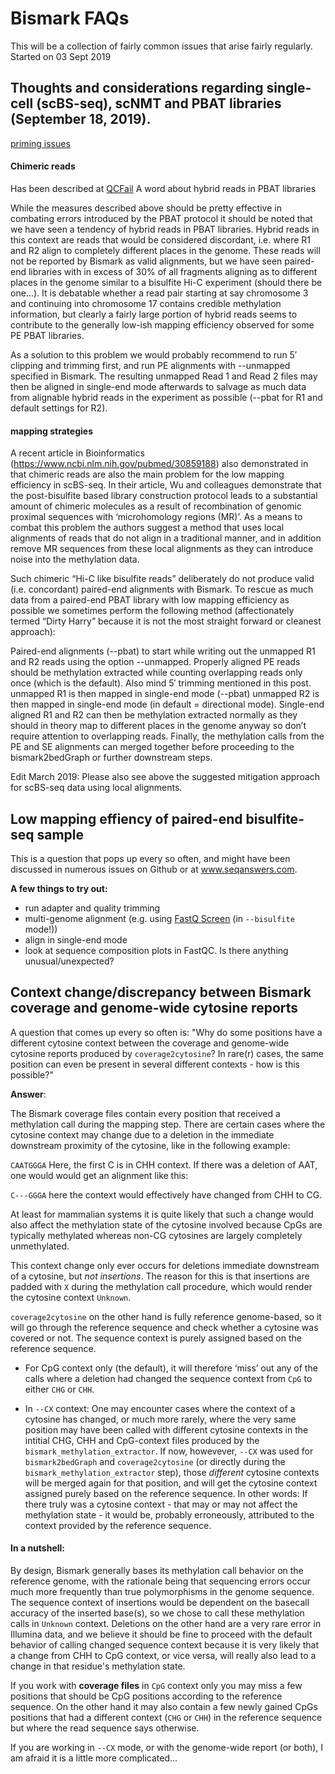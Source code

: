 # Bismark FAQs

This will be a collection of fairly common issues that arise fairly regularly. Started on 03 Sept 2019

## Thoughts and considerations regarding single-cell (scBS-seq), scNMT and PBAT libraries (September 18, 2019).


[priming issues](https://sequencing.qcfail.com/articles/mispriming-in-pbat-libraries-causes-methylation-bias-and-poor-mapping-efficiencies/)

#### Chimeric reads

Has been described at [QCFail](https://sequencing.qcfail.com/articles/pbat-libraries-may-generate-chimaeric-read-pairs/)
A word about hybrid reads in PBAT libraries

While the measures described above should be pretty effective in combating errors introduced by the PBAT protocol it should be noted that we have seen a tendency of hybrid reads in PBAT libraries. Hybrid reads in this context are reads that would be considered discordant, i.e. where R1 and R2 align to completely different places in the genome. These reads will not be reported by Bismark as valid alignments, but we have seen paired-end libraries with in excess of 30% of all fragments aligning as to different places in the genome similar to a bisulfite Hi-C experiment (should there be one…). It is debatable whether a read pair starting at say chromosome 3 and continuing into chromosome 17 contains credible methylation information, but clearly a fairly large portion of hybrid reads seems to contribute to the generally low-ish mapping efficiency observed for some PE PBAT libraries.

As a solution to this problem we would probably recommend to run 5′ clipping and trimming first, and run PE alignments with  --unmapped specified in Bismark. The resulting unmapped Read 1 and Read 2 files may then be aligned in single-end mode afterwards to salvage as much data from alignable hybrid reads in the experiment as possible (--pbat for R1 and default settings for R2).

#### mapping strategies

A recent article in Bioinformatics (https://www.ncbi.nlm.nih.gov/pubmed/30859188) also demonstrated in that chimeric reads are also the main problem for the low mapping efficiency in scBS-seq. In their article, Wu and colleagues demonstrate that the post-bisulfite based library construction protocol leads to a substantial amount of chimeric molecules as a result of recombination of genomic proximal sequences with ‘microhomology regions (MR)’. As a means to combat this problem the authors suggest a method that uses local alignments of reads that do not align in a traditional manner, and in addition remove MR sequences from these local alignments as they can introduce noise into the methylation data.


Such chimeric “Hi-C like bisulfite reads” deliberately do not produce valid (i.e. concordant) paired-end alignments with Bismark. To rescue as much data from a paired-end PBAT library with low mapping efficiency as possible we sometimes perform the following method (affectionately termed “Dirty Harry” because it is not the most straight forward or cleanest approach):

Paired-end alignments (--pbat) to start while writing out the unmapped R1 and R2 reads using the option --unmapped. Properly aligned PE reads should be methylation extracted while counting overlapping reads only once (which is the default). Also mind 5′ trimming mentioned in this post.
unmapped R1 is then mapped in single-end mode (--pbat)
unmapped R2 is then mapped in single-end mode (in default = directional mode).
Single-end aligned R1 and R2 can then be methylation extracted normally as they should in theory map to different places in the genome anyway so don’t require attention to overlapping reads. Finally, the methylation calls from the PE and SE alignments can merged together before proceeding to the bismark2bedGraph or further downstream steps.

 

Edit March 2019: Please also see above the suggested mitigation approach for scBS-seq data using local alignments.

## Low mapping effiency of paired-end bisulfite-seq sample

This is a question that pops up every so often, and might have been discussed in numerous issues on Github or at www.seqanswers.com. 

**A few things to try out:**

- run adapter and quality trimming
- multi-genome alignment (e.g. using [FastQ Screen](https://www.bioinformatics.babraham.ac.uk/projects/fastq_screen/) (in `--bisulfite` mode!))
- align in single-end mode
- look at sequence composition plots in FastQC. Is there anything unusual/unexpected?



## Context change/discrepancy between Bismark coverage and genome-wide cytosine reports

A question that comes up every so often is: "Why do some positions have a different cytosine context between the coverage 
and genome-wide cytosine reports produced by `coverage2cytosine`? In rare(r) cases, the same position can even be present 
in several different contexts - how is this possible?"

**Answer**:

The Bismark coverage files contain every position that received a methylation call during the mapping step. There are certain 
cases where the cytosine context may change due to a deletion in the immediate downstream proximity of the cytosine, like in the following example:

`CAATGGGA` Here, the first C is in CHH context. If there was a deletion of AAT, one would would get an alignment like this:

`C---GGGA` here the context would effectively have changed from CHH to CG. 

At least for mammalian systems it is quite likely that such a change would also affect the methylation state of the cytosine involved 
 because CpGs are typically methylated whereas non-CG cytosines are largely completely unmethylated.

This context change only ever occurs for deletions immediate downstream of a cytosine, but *not insertions*. The reason for this is
that insertions are padded with `X` during the methylation call procedure, which would render the cytosine context `Unknown`.

`coverage2cytosine` on the other hand is fully reference genome-based, so it will go through the reference sequence
and check whether a cytosine was covered or not. The sequence context is purely assigned based on the reference sequence.

* For CpG context only (the default), it will therefore ‘miss’ out any of the calls where a deletion had changed the sequence
context from `CpG` to either `CHG` or `CHH`.

*  In `--CX` context: One may encounter cases where the context of a cytosine has changed, or much more rarely, where the very same position 
may have been called with different cytosine contexts in the intitial CHG, CHH and CpG-context files produced by the `bismark_methylation_extractor`.
If now, howevever, `--CX` was used for `bismark2bedGraph`
and `coverage2cytosine` (or directly during the `bismark_methylation_extractor` step), those *different* cytosine contexts will be merged 
again for that position, and will get the cytosine context assigned purely based on the reference sequence. In other words: If there truly 
was a cytosine context - that may or may not affect the methylation state - it would be, probably erroneously, attributed to the context 
provided by the reference sequence.




#### In a nutshell:

By design, Bismark generally bases its methylation call behavior on the reference genome, with the rationale being that
sequencing errors occur much more frequently than true polymorphisms in the genome sequence. The sequence context of insertions
would be dependent on the basecall accuracy of the inserted base(s), so we chose to call these methylation calls in `Unknown` context.
Deletions on the other hand are a very rare error in Illumina data, and we believe it should be fine to proceed with the default behavior
of calling changed sequence context because it is very likely that a change from CHH to CpG context, or vice versa, will really
also lead to a change in that residue's methylation state. 


If you work with **coverage files** in `CpG` context only you may miss a few positions that should be CpG positions according to
the reference sequence. On the other hand it may also contain a few newly gained CpGs positions that had a different context 
(`CHG` or `CHH`) in the reference sequence but where the read sequence says otherwise.

If you are working in `--CX` mode, or with the genome-wide report (or both), I am afraid it is a little more complicated...

